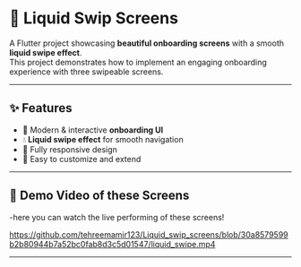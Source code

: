 # 🚀 Liquid Swip Screens

A Flutter project showcasing **beautiful onboarding screens** with a smooth **liquid swipe effect**.  
This project demonstrates how to implement an engaging onboarding experience with three swipeable screens.

---

## ✨ Features
- 🎨 Modern & interactive **onboarding UI**
- 💧 **Liquid swipe effect** for smooth navigation
- 📱 Fully responsive design
- 🔄 Easy to customize and extend

---

## 🎥 Demo Video of these Screens

-here you can watch the live performing of these screens!

https://github.com/tehreemamir123/Liquid_swip_screens/blob/30a8579599b2b80944b7a52bc0fab8d3c5d01547/liquid_swipe.mp4


---
